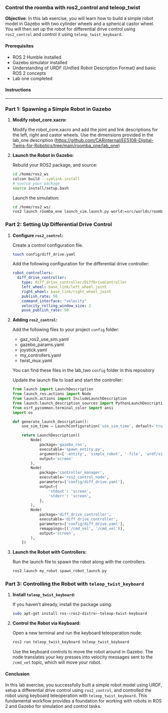 ### Control the roomba with ros2_control and teleop_twist

**Objective**: In this lab exercise, you will learn how to build a simple robot model in Gazebo with two cylinder wheels and a spherical castor wheel. You will then set up the robot for differential drive control using `ros2_control` and control it using `teleop_twist_keyboard`.

#### Prerequisites

- ROS 2 Humble installed
- Gazebo simulator installed
- Understanding of URDF (Unified Robot Description Format) and basic ROS 2 concepts
- Lab one completed

#### Instructions

---

### Part 1: Spawning a Simple Robot in Gazebo

1. **Modify robot_core.xacro:**

   Modify the robot_core.xacro and add the joint and link descriptions for the left, right and castor wheels. Use the dimensions provided in the lab_one 
   description (https://github.com/CARinternal/EE5108-Digital-Twins-for-Robotics/tree/main/roomba_one/lab_one)


2. **Launch the Robot in Gazebo:**

   Rebuild your ROS2 package, and source:
   ```bash
   cd /home/ros2_ws
   colcon build --symlink-install
   # source your package
   source install/setup.bash
   ```
   Launch the simulation:
   ```bash
   cd /home/ros2_ws/
   ros2 launch roomba_one launch_sim.launch.py world:=src/worlds/roomba_world.world
   ```

### Part 2: Setting Up Differential Drive Control

1. **Configure `ros2_control`:**

   Create a control configuration file.

   ```bash
   touch config/diff_drive.yaml
   ```

   Add the following configuration for the differential drive controller:

   ```yaml
   robot_controllers:
     diff_drive_controller:
       type: diff_drive_controller/DiffDriveController
       left_wheel: base_link/left_wheel_joint
       right_wheel: base_link/right_wheel_joint
       publish_rate: 50
       command_interface: "velocity"
       velocity_rolling_window_size: 2
       pose_publish_rate: 50
   ```

2. **Adding `ros2_control`:**

   Add the following files to your project `config` folder:
   - gaz_ros2_use_sim.yaml
   - gazebo_params.yaml
   - joystick.yaml
   - my_controllers.yaml
   - twist_mux.yaml
  
   You can find these files in the lab_two `config` folder in this repository

   Update the launch file to load and start the controller:

   ```python
   from launch import LaunchDescription
   from launch_ros.actions import Node
   from launch.actions import IncludeLaunchDescription
   from launch.launch_description_sources import PythonLaunchDescriptionSource
   from osrf_pycommon.terminal_color import ansi
   import os

   def generate_launch_description():
       use_sim_time = LaunchConfiguration('use_sim_time', default='true')

       return LaunchDescription([
           Node(
               package='gazebo_ros',
               executable='spawn_entity.py',
               arguments=['-entity', 'simple_robot', '-file', 'urdf/simple_robot.urdf'],
               output='screen'
           ),
           Node(
               package='controller_manager',
               executable='ros2_control_node',
               parameters=['config/diff_drive.yaml'],
               output={
                   'stdout': 'screen',
                   'stderr': 'screen',
               },
           ),
           Node(
               package='diff_drive_controller',
               executable='diff_drive_controller',
               parameters=['config/diff_drive.yaml'],
               remappings=[('/cmd_vel', '/cmd_vel')],
               output='screen',
           ),
       ])
   ```

4. **Launch the Robot with Controllers:**

   Run the launch file to spawn the robot along with the controllers.

   ```bash
   ros2 launch my_robot spawn_robot_launch.py
   ```

### Part 3: Controlling the Robot with `teleop_twist_keyboard`

1. **Install `teleop_twist_keyboard`:**

   If you haven't already, install the package using:

   ```bash
   sudo apt-get install ros-<ros2-distro>-teleop-twist-keyboard
   ```

2. **Control the Robot via Keyboard:**

   Open a new terminal and run the keyboard teleoperation node:

   ```bash
   ros2 run teleop_twist_keyboard teleop_twist_keyboard
   ```

   Use the keyboard controls to move the robot around in Gazebo. The node translates your key presses into velocity messages sent to the `/cmd_vel` topic, which will move your robot.

#### Conclusion

In this lab exercise, you successfully built a simple robot model using URDF, setup a differential drive control using `ros2_control`, and controlled the robot using keyboard teleoperation with `teleop_twist_keyboard`. This fundamental workflow provides a foundation for working with robots in ROS 2 and Gazebo for simulation and control tasks.

